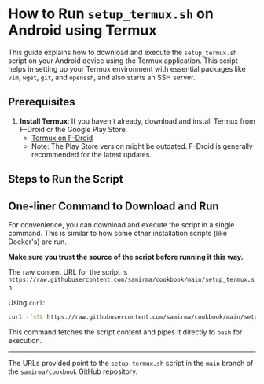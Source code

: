 # How to Run `setup_termux.sh` on Android using Termux

This guide explains how to download and execute the `setup_termux.sh` script on your Android device using the Termux application. This script helps in setting up your Termux environment with essential packages like `vim`, `wget`, `git`, and `openssh`, and also starts an SSH server.

## Prerequisites

1.  **Install Termux**: If you haven't already, download and install Termux from F-Droid or the Google Play Store.
    *   [Termux on F-Droid](https://f-droid.org/en/packages/com.termux/)
    *   Note: The Play Store version might be outdated. F-Droid is generally recommended for the latest updates.

## Steps to Run the Script

## One-liner Command to Download and Run

For convenience, you can download and execute the script in a single command. This is similar to how some other installation scripts (like Docker's) are run.

**Make sure you trust the source of the script before running it this way.**

The raw content URL for the script is `https://raw.githubusercontent.com/samirma/cookbook/main/setup_termux.sh`.

Using `curl`:
```bash
curl -fsSL https://raw.githubusercontent.com/samirma/cookbook/main/setup_termux.sh | bash
```


This command fetches the script content and pipes it directly to `bash` for execution.

---

The URLs provided point to the `setup_termux.sh` script in the `main` branch of the `samirma/cookbook` GitHub repository.
